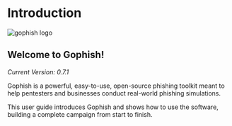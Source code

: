 # Introduction

![gophish logo](https://raw.github.com/jordan-wright/gophish/master/static/images/gophish_purple.png)

## Welcome to Gophish!

_Current Version: 0.7.1_

Gophish is a powerful, easy-to-use, open-source phishing toolkit meant to help pentesters and businesses conduct real-world phishing simulations.

This user guide introduces Gophish and shows how to use the software, building a complete campaign from start to finish.

